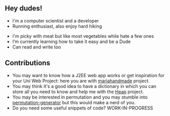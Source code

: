 <!---
Cinosarge/Cinosarge is a ✨ special ✨ repository because its `README.md` (this file) appears on your GitHub profile.
You can click the Preview link to take a look at your changes.
--->

## Hey dudes!
- I'm a computer scientist and a developer 
- Running enthusiast, also enjoy hard hiking
+ I'm picky with meat but like most vegetables while hate a few ones
+ I’m currently learning how to take it easy and be a Dude
+ Can read and write too

## Contributions
- You may want to know how a J2EE web app works or get inspiration for your Uni Web Project: here you are with [mariahandmade](https://github.com/Cinosarge/mariahandmade) project.
- You may think it's a good idea to have a dictionary in which you can store all you need to know and help me with the [Heap](https://github.com/Cinosarge/Heap) project.
- You may be interested in permutation and you may stumble into [permutation-generator](https://github.com/Cinosarge/permutation-generator) but this would make a nerd of you.
- Do you need some useful snippets of code? WORK-IN-PROGRESS
